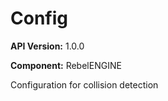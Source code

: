 # Config

**API Version:** 1.0.0

**Component:** RebelENGINE

Configuration for collision detection

